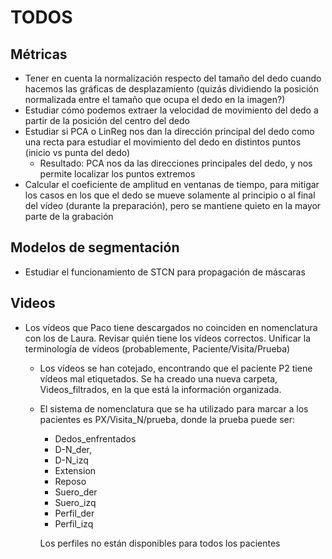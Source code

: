 # TODOS

## Métricas

- Tener en cuenta la normalización respecto del tamaño del dedo cuando hacemos
  las gráficas de desplazamiento (quizás dividiendo la posición normalizada
  entre el tamaño que ocupa el dedo en la imagen?)
- Estudiar cómo podemos extraer la velocidad de movimiento del dedo a partir de
  la posición del centro del dedo
- Estudiar si PCA o LinReg nos dan la dirección principal del dedo como una
  recta para estudiar el movimiento del dedo en distintos puntos (inicio vs
  punta del dedo)
  - Resultado: PCA nos da las direcciones principales del dedo, y nos permite
    localizar los puntos extremos
- Calcular el coeficiente de amplitud en ventanas de tiempo, para mitigar los
  casos en los que el dedo se mueve solamente al principio o al final del vídeo
  (durante la preparación), pero se mantiene quieto en la mayor parte de la
  grabación

## Modelos de segmentación

- Estudiar el funcionamiento de STCN para propagación de máscaras

## Videos

- Los vídeos que Paco tiene descargados no coinciden en nomenclatura con los de
  Laura. Revisar quién tiene los vídeos correctos. Unificar la terminología de
  vídeos (probablemente, Paciente/Visita/Prueba)
  - Los vídeos se han cotejado, encontrando que el paciente P2 tiene vídeos mal
    etiquetados. Se ha creado una nueva carpeta, Videos_filtrados, en la que
    está la información organizada.
  - El sistema de nomenclatura que se ha utilizado para marcar a los pacientes
	es PX/Visita_N/prueba, donde la prueba puede ser:
	- Dedos_enfrentados
	- D-N_der,
	- D-N_izq
	- Extension
	- Reposo
	- Suero_der
	- Suero_izq
	- Perfil_der
	- Perfil_izq

	Los perfiles no están disponibles para todos los pacientes
